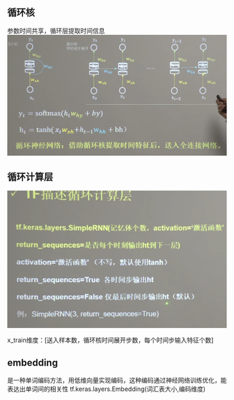 ## 循环核
参数时间共享，循环层提取时间信息
![循环核](../../../pictures/循环核.png)
## 循环计算层
![循环计算层](../../../pictures/循环计算层.png)

x_train维度：[送入样本数，循环核时间展开步数，每个时间步输入特征个数]

## embedding
是一种单词编码方法，用低维向量实现编码，这种编码通过神经网络训练优化，能表达出单词间的相关性
tf.keras.layers.Embedding(词汇表大小,编码维度)